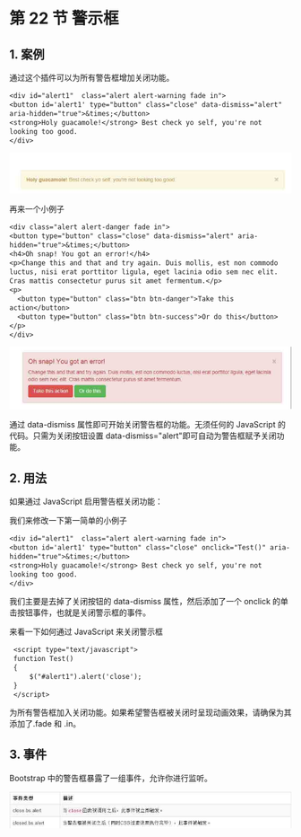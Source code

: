 # 第 22 节 警示框

## 1\. 案例

通过这个插件可以为所有警告框增加关闭功能。

```
<div id="alert1"  class="alert alert-warning fade in">
<button id='alert1' type="button" class="close" data-dismiss="alert" aria-hidden="true">&times;</button>
<strong>Holy guacamole!</strong> Best check yo self, you're not looking too good.
</div> 
```

![](img/154.jpg)

再来一个小例子

```
<div class="alert alert-danger fade in">
<button type="button" class="close" data-dismiss="alert" aria-hidden="true">&times;</button>
<h4>Oh snap! You got an error!</h4>
<p>Change this and that and try again. Duis mollis, est non commodo luctus, nisi erat porttitor ligula, eget lacinia odio sem nec elit. Cras mattis consectetur purus sit amet fermentum.</p>
<p>
  <button type="button" class="btn btn-danger">Take this action</button>
  <button type="button" class="btn btn-success">Or do this</button>
</p>
</div> 
```

![](img/155.jpg)

通过 data-dismiss 属性即可开始关闭警告框的功能。无须任何的 JavaScript 的代码。只需为关闭按钮设置 data-dismiss="alert"即可自动为警告框赋予关闭功能。

## 2\. 用法

如果通过 JavaScript 启用警告框关闭功能：

我们来修改一下第一简单的小例子

```
<div id="alert1"  class="alert alert-warning fade in">
<button id='alert1' type="button" class="close" onclick="Test()" aria-hidden="true">&times;</button>
<strong>Holy guacamole!</strong> Best check yo self, you're not looking too good.
</div> 
```

我们主要是去掉了关闭按钮的 data-dismiss 属性，然后添加了一个 onclick 的单击按钮事件，也就是关闭警示框的事件。

来看一下如何通过 JavaScript 来关闭警示框

```
 <script type="text/javascript">
 function Test()
 {
     $("#alert1").alert('close');
 }
 </script> 
```

为所有警告框加入关闭功能。如果希望警告框被关闭时呈现动画效果，请确保为其添加了.fade 和 .in。

## 3\. 事件

Bootstrap 中的警告框暴露了一组事件，允许你进行监听。

![](img/156.jpg)
